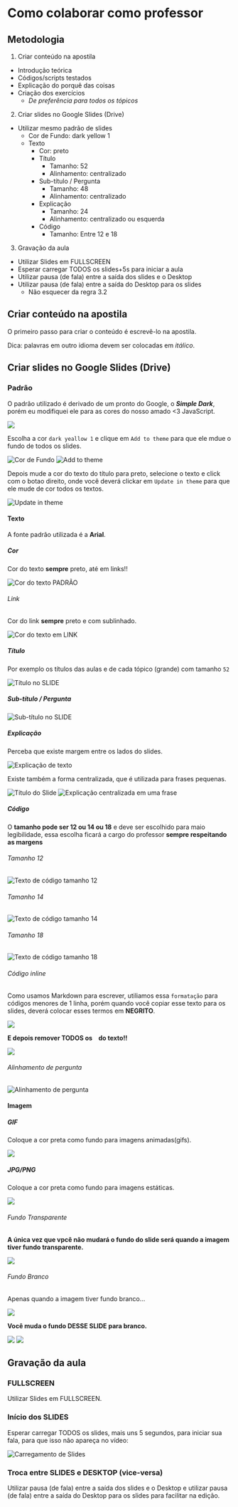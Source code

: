 # Como colaborar como professor

## Metodologia

1. Criar conteúdo na apostila
  - Introdução teórica
  - Códigos/scripts testados
  - Explicação do porquê das coisas
  - Criação dos exercícios
    - *De preferência para todos os tópicos*
2. Criar slides no Google Slides (Drive)
  - Utilizar mesmo padrão de slides
    - Cor de Fundo: dark yellow 1
    - Texto
        - Cor: preto
        - Título
          + Tamanho: 52
          + Alinhamento: centralizado
        - Sub-título / Pergunta
          + Tamanho: 48
          + Alinhamento: centralizado
        - Explicação
          + Tamanho: 24
          + Alinhamento: centralizado ou esquerda
        - Código
          + Tamanho: Entre 12 e 18
3. Gravação da aula
  - Utilizar Slides em FULLSCREEN
  - Esperar carregar TODOS os slides+5s para iniciar a aula
  - Utilizar pausa (de fala) entre a saída dos slides e o Desktop
  - Utilizar pausa (de fala) entre a saída do Desktop para os slides
      - Não esquecer da regra 3.2

## Criar conteúdo na apostila

O primeiro passo para criar o conteúdo é escrevê-lo na apostila.

Dica: palavras em outro idioma devem ser colocadas em *itálico*.

## Criar slides no Google Slides (Drive)

### Padrão

O padrão utilizado é derivado de um pronto do Google, o ***Simple Dark***, porém eu modifiquei ele para as cores do nosso amado <3 JavaScript.

![](https://cldup.com/9SbHf-ZmW7.png)

Escolha a cor `dark yeallow 1` e clique em `Add to theme` para que ele mdue o fundo de todos os slides.

![Cor de Fundo](https://cldup.com/WhlOhSr5N5-1200x1200.png)
![Add to theme](https://cldup.com/b8vom20NXF-2000x2000.png)

Depois mude a cor do texto do título para preto, selecione o texto e click com o botao direito, onde você deverá clickar em `Update in theme` para que ele mude de cor todos os textos.

![Update in theme](https://cldup.com/srCGk1I1Kd.png)

#### Texto

A fonte padrão utilizada é a **Arial**.

##### Cor

Cor do texto **sempre** preto, até em links!!

![Cor do texto PADRÃO](https://cldup.com/-6zjAcaBvq-1200x1200.png)

###### Link

Cor do link **sempre** preto e com sublinhado.

![Cor do texto em LINK](https://cldup.com/OlEsav9czN.png)

##### Título

Por exemplo os títulos das aulas e de cada tópico (grande) com tamanho `52`

![Título no SLIDE](https://cldup.com/G5MqqfN17J.png)

##### Sub-título / Pergunta

![Sub-título no SLIDE](https://cldup.com/oO7vnSLWBk.png)

##### Explicação

Perceba que existe margem entre os lados do slides.

![Explicação de texto](https://cldup.com/qA_ItkMtBg.png)

Existe também a forma centralizada, que é utilizada para frases pequenas.

![Título do Slide](https://cloudup.com/chzpxVfPtw3)
![Explicação centralizada em uma frase](https://cldup.com/xnhRe0osKb-2000x2000.png)

##### Código

O **tamanho pode ser 12 ou 14 ou 18** e deve ser escolhido para maio legibilidade, essa escolha ficará a cargo do professor **sempre respeitando as margens**

###### Tamanho 12

![Texto de código tamanho 12](https://cldup.com/9sgLxBEaqu.png)
###### Tamanho 14

![Texto de código tamanho 14](https://cldup.com/df4hweQaQi.png)

###### Tamanho 18

![Texto de código tamanho 18](https://cldup.com/eD5bp2qGTG.png)

###### Código *inline*

Como usamos Markdown para escrever, utiliamos essa `formatação` para códigos menores de 1 linha, porém quando você copiar esse texto para os slides, deverá colocar esses termos em **NEGRITO**.

![](https://cldup.com/leVXS5OACk-1200x1200.png)

**E depois remover TODOS os ` ` do texto!!**

![](https://cldup.com/2svMUUgKgh-3000x3000.png)

###### Alinhamento de pergunta

![Alinhamento de pergunta](https://cldup.com/7vRzLIbvSX-2000x2000.png)

#### Imagem

##### GIF

Coloque a cor preta como fundo para imagens animadas(gifs).

![](https://cldup.com/QYxpvIMWl9-3000x3000.png)

##### JPG/PNG

Coloque a cor preta como fundo para imagens estáticas.

![](https://cldup.com/SU9voqTv6b-3000x3000.png)

###### Fundo Transparente

**A única vez que vpcê não mudará o fundo do slide será quando a imagem tiver fundo transparente.**

![](https://cldup.com/z7D3X4cbYt-1200x1200.png)


###### Fundo Branco

Apenas quando a imagem tiver fundo branco...

![](https://cldup.com/9UTaiGv-ER-2000x2000.png)


**Você muda o fundo DESSE SLIDE para branco.**

![](https://cldup.com/B--XU5ss08-1200x1200.png)
![](https://cldup.com/R-QFx6D7CR-1200x1200.png)

## Gravação da aula

### FULLSCREEN

Utilizar Slides em FULLSCREEN.

### Início dos SLIDES

Esperar carregar TODOS os slides, mais uns 5 segundos, para iniciar sua fala, para que isso não apareça no vídeo:

![Carregamento de Slides](https://cldup.com/PMEDS_5Nug-1200x1200.png)

### Troca entre SLIDES e DESKTOP (vice-versa)
Utilizar pausa (de fala) entre a saída dos slides e o Desktop e utilizar pausa (de fala) entre a saída do Desktop para os slides para facilitar na edição.
